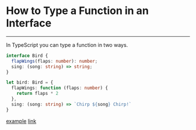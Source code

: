 # How to Type a Function in an Interface

---

In TypeScript you can type a function in two ways.

```ts
interface Bird {
  flapWings(flaps: number): number;
  sing: (song: string) => string;
}

let bird: Bird = {
  flapWings: function (flaps: number) {
    return flaps * 2
  },
  sing: (song: string) => `Chirp ${song} Chirp!`
}
```

[example](./how-to-type-a-function-in-an-interface.ts)
[link](https://www.typescriptlang.org/docs/handbook/2/functions.html#declaring-this-in-a-function)
